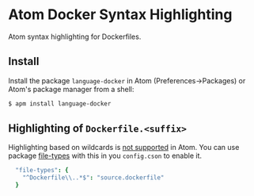 # Atom Docker Syntax Highlighting

Atom syntax highlighting for Dockerfiles.

## Install

Install the package `language-docker` in Atom (Preferences->Packages) or Atom's package manager from a shell:

```bash
$ apm install language-docker
```

## Highlighting of `Dockerfile.<suffix>`

Highlighting based on wildcards is [not supported](https://github.com/atom/first-mate/issues/64) in Atom. You can use package [file-types](https://atom.io/packages/file-types) with this in you `config.cson` to enable it.

```cson
  "file-types": {
    "^Dockerfile\\..*$": "source.dockerfile"
  }
```
